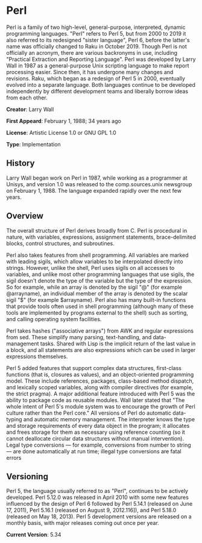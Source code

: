 # Perl

Perl is a family of two high-level, general-purpose, interpreted, dynamic programming languages. "Perl" refers to Perl 5, but from 2000 to 2019 it also referred to its redesigned "sister language", Perl 6, before the latter's name was officially changed to Raku in October 2019.
Though Perl is not officially an acronym, there are various backronyms in use, including "Practical Extraction and Reporting Language". Perl was developed by Larry Wall in 1987 as a general-purpose Unix scripting language to make report processing easier. Since then, it has undergone many changes and revisions. Raku, which began as a redesign of Perl 5 in 2000, eventually evolved into a separate language. Both languages continue to be developed independently by different development teams and liberally borrow ideas from each other.

**Creator**: Larry Wall

**First Appeard**: February 1, 1988; 34 years ago

**License**: Artistic License 1.0 or GNU GPL 1.0

**Type**: Implementation

## History

Larry Wall began work on Perl in 1987, while working as a programmer at Unisys, and version 1.0 was released to the comp.sources.unix newsgroup on February 1, 1988. The language expanded rapidly over the next few years.

## Overview

The overall structure of Perl derives broadly from C. Perl is procedural in nature, with variables, expressions, assignment statements, brace-delimited blocks, control structures, and subroutines.

Perl also takes features from shell programming. All variables are marked with leading sigils, which allow variables to be interpolated directly into strings. However, unlike the shell, Perl uses sigils on all accesses to variables, and unlike most other programming languages that use sigils, the sigil doesn't denote the type of the variable but the type of the expression. So for example, while an array is denoted by the sigil "@" (for example @arrayname), an individual member of the array is denoted by the scalar sigil "$" (for example $arrayname). Perl also has many built-in functions that provide tools often used in shell programming (although many of these tools are implemented by programs external to the shell) such as sorting, and calling operating system facilities.

Perl takes hashes ("associative arrays") from AWK and regular expressions from sed. These simplify many parsing, text-handling, and data-management tasks. Shared with Lisp is the implicit return of the last value in a block, and all statements are also expressions which can be used in larger expressions themselves.

Perl 5 added features that support complex data structures, first-class functions (that is, closures as values), and an object-oriented programming model. These include references, packages, class-based method dispatch, and lexically scoped variables, along with compiler directives (for example, the strict pragma). A major additional feature introduced with Perl 5 was the ability to package code as reusable modules. Wall later stated that "The whole intent of Perl 5's module system was to encourage the growth of Perl culture rather than the Perl core."
All versions of Perl do automatic data-typing and automatic memory management. The interpreter knows the type and storage requirements of every data object in the program; it allocates and frees storage for them as necessary using reference counting (so it cannot deallocate circular data structures without manual intervention). Legal type conversions — for example, conversions from number to string — are done automatically at run time; illegal type conversions are fatal errors

## Versioning

Perl 5, the language usually referred to as "Perl", continues to be actively developed. Perl 5.12.0 was released in April 2010 with some new features influenced by the design of Perl 6 followed by Perl 5.14.1 (released on June 17, 2011), Perl 5.16.1 (released on August 9, 2012.116]), and Perl 5.18.0 (released on May 18, 2013). Perl 5 development versions are released on a monthly basis, with major releases coming out once per year.

**Current Version**: 5.34
